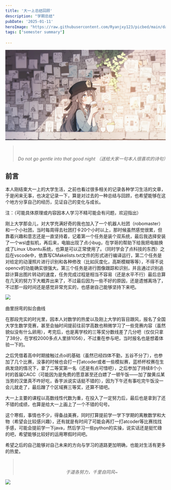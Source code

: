 ```yaml
---
title: '大一上总结回顾'
description: "学期总结"
pubDate: '2025-01-11'    
heroImage: "https://raw.githubusercontent.com/Ryanjxy123/picbed/main/databizhihui_com_202504021743565097506000.jpg"
tags: ["semester summary"]

---
```

  

  

![](https://raw.githubusercontent.com/Ryanjxy123/picbed/main/databizhihui_com_202504021743565097506000.jpg)

  

<blockquote style="text-align: center;">

    <p ><em>Do not go gentle into that good night （送给大家一句本人很喜欢的诗句）</em></p>

</blockquote>

  
  
  

## 前言

  

本人刚结束大一上的大学生活，之前也看过很多相关的记录各种学习生活的文章，于是闲来无事，也决定记录一下，算是对过去的一种总结与回顾，也希望能够在这个地方分享自己的经历，见证自己的变化与成长。

  

注：（可能具体原理或内容因本人学习不精可能会有问题，欢迎指出）

  

刚上大学那会儿，对大学充满好奇的我也加入了一个机器人社团（robomaster）和一个小社团，当时每周得去社团打卡20个小时以上，那时候虽然感觉很累，但靠着兴趣和意志还是一直坚持着，记着第一个任务是装个双系统，最后我选择安装了一个wsl虚拟机，再后来，电脑出现了点小bug，在学哥的帮助下给我把电脑换成了Linux Ubantu系统，也算是可以正常使用了。（同时学会了点科技的东西）之后在vscode中，依靠写CMakelists.txt文件的形式进行编译运行，第二个任务是对给定的动漫照片进行识别和各种修改（比如灰度化，高斯模糊等等），不得不说opencv的功能确实很强大。第三个任务是进行图像跟踪和识别，并且通过识别追踪计算出图片转动的速度，任务完成过程是相当不容易（还是水平不行）最后总算在几天的努力下大概弄出来了，不过最后因为一些不好的原因，还是遗憾离场了，不过那一段时间还是感觉非常充实的，也感谢自己能够坚持下来吧。

  

![](https://raw.githubusercontent.com/Ryanjxy123/picbed/main/datav2-338dbc596396da8ee50403a1e45a11db_1440w.png)

曲里拐弯的拟合曲线

  

在那段充实的时光里，因本人对数学的热爱以及刚上大学的盲目跟风，报名了全国大学生数学竞赛，甚至会抽时间提前往前学高数也稍微学习了一些竞赛内容（虽然貌似没有什么卵用），考完后，也是离学校的三等奖分数线差了几分吧（仅仅只拿了38分，在学校2000多点人里排1056），不过重在参与吧，当时报名也是想着体验一下的。

  

之后凭借着高中时期接触过点oi的基础（虽然已经四体不勤，五谷不分了），也参加了几个比赛，没事的时候也会打一打atcoder或者一些模拟赛，蓝桥杯校赛在生病发烧的情况下，拿了二等奖第一名（还是有点可惜吧），之后参加了持续8个小时的首届CACC（可能因为是免费的愿意甚至还白嫖了一顿午饭——加了酸黄瓜某当劳的汉堡真不咋好吃，香芋派说实话挺不错的），因为下午还有事吃完午饭没一会儿就走了，最后蹭了个区域赛三等奖，还算不错吧。

  

大一上主要的课程以高数线性代数为重，在投入了一定努力后，最后也是拿到了还不错的成绩，也算是给大一上画上了一个不错的句号。

  

这个寒假，事情也不少，得备战美赛，同时打算提前学一学下学期的离散数学和大物（希望会比较感兴趣），还有就是有时间了可能会再打一打atcoder等比赛找找手感，可能会提前学一下java，然后学习一些python的实操，说实话还是挺忙碌的吧，希望能够比较好的运用寒假时间吧。

  

希望之后的自己能够对自己未来的方向与学习的道路更加明确，也能对生活有更多的热爱。

  
  

<blockquote style="text-align: center;">

    <p ><em>于道各努力，千里自同风~</em></p>

</blockquote>

  

![](https://raw.githubusercontent.com/Ryanjxy123/picbed/main/datav2-f1874f82063569e601f8554e8db916cb_1440w.jpeg)